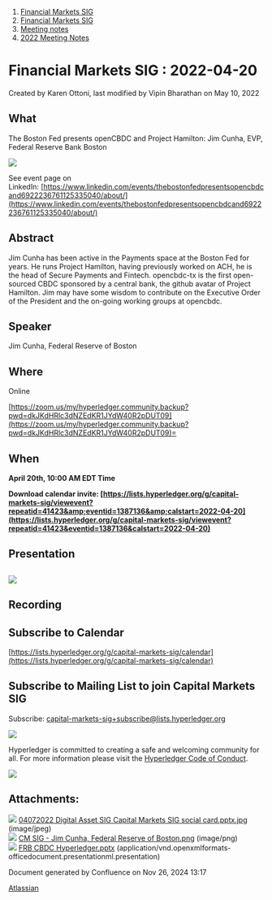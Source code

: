 1. [Financial Markets SIG](index.html)
2. [Financial Markets SIG](Financial-Markets-SIG_20545549.html)
3. [Meeting notes](Meeting-notes_20558268.html)
4. [2022 Meeting Notes](2022-Meeting-Notes_20547503.html)

# Financial Markets SIG : 2022-04-20

Created by Karen Ottoni, last modified by Vipin Bharathan on May 10, 2022

## What

The Boston Fed presents openCBDC and Project Hamilton: Jim Cunha, EVP, Federal Reserve Bank Boston

![](attachments/20547324/20559913.png?height=250)

See event page on LinkedIn: [https://www.linkedin.com/events/thebostonfedpresentsopencbdcand6922236761125335040/about/](https://www.linkedin.com/events/thebostonfedpresentsopencbdcand6922236761125335040/about/)

## Abstract

Jim Cunha has been active in the Payments space at the Boston Fed for years. He runs Project Hamilton, having previously worked on ACH, he is the head of Secure Payments and Fintech. opencbdc-tx is the first open-sourced CBDC sponsored by a central bank, the github avatar of Project Hamilton. Jim may have some wisdom to contribute on the Executive Order of the President and the on-going working groups at opencbdc. 

## Speaker

Jim Cunha, Federal Reserve of Boston

## Where

Online

[https://zoom.us/my/hyperledger.community.backup?pwd=dkJKdHRlc3dNZEdKR1JYdW40R2pDUT09](https://zoom.us/my/hyperledger.community.backup?pwd=dkJKdHRlc3dNZEdKR1JYdW40R2pDUT09)=

## When

**April 20th, 10:00 AM EDT Time**

**Download calendar invite: [https://lists.hyperledger.org/g/capital-markets-sig/viewevent?repeatid=41423&amp;eventid=1387136&amp;calstart=2022-04-20](https://lists.hyperledger.org/g/capital-markets-sig/viewevent?repeatid=41423&eventid=1387136&calstart=2022-04-20)**

## Presentation

## [![](attachments/thumbnails/20547324/20559920)](attachments/20547324/20559920.pptx)

## Recording

## Subscribe to Calendar

[https://lists.hyperledger.org/g/capital-markets-sig/calendar](https://lists.hyperledger.org/g/capital-markets-sig/calendar)

## Subscribe to Mailing List to join Capital Markets SIG

Subscribe: [capital-markets-sig+subscribe@lists.hyperledger.org](mailto:capital-markets-sig+subscribe@lists.hyperledger.org)

![](https://wiki.hyperledger.org/download/attachments/2392771/welcome.png?version=2&modificationDate=1572450107000&api=v2)

Hyperledger is committed to creating a safe and welcoming community for all. For more information please visit the [Hyperledger Code of Conduct](https://lf-hyperledger.atlassian.net/wiki/display/HYP/Hyperledger+Code+of+Conduct).

![](https://wiki.hyperledger.org/download/attachments/29034696/Antitrustnotice.png?version=1&modificationDate=1581695654000&api=v2)

## Attachments:

![](images/icons/bullet_blue.gif) [04072022 Digital Asset SIG Capital Markets SIG social card.pptx.jpg](attachments/20547324/20559910.jpg) (image/jpeg)  
![](images/icons/bullet_blue.gif) [CM SIG - Jim Cunha, Federal Reserve of Boston.png](attachments/20547324/20559913.png) (image/png)  
![](images/icons/bullet_blue.gif) [FRB CBDC Hyperledger.pptx](attachments/20547324/20559920.pptx) (application/vnd.openxmlformats-officedocument.presentationml.presentation)

Document generated by Confluence on Nov 26, 2024 13:17

[Atlassian](http://www.atlassian.com/)

